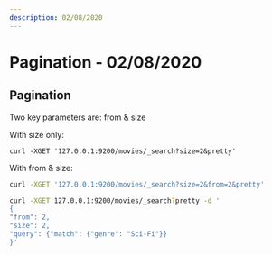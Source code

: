 ```yaml
---
description: 02/08/2020
---
```


# Pagination - 02/08/2020

## Pagination

Two key parameters are: from & size

With size only:

```text
curl -XGET '127.0.0.1:9200/movies/_search?size=2&pretty'
```

With from & size:

```bash
curl -XGET '127.0.0.1:9200/movies/_search?size=2&from=2&pretty'
```

```bash
curl -XGET 127.0.0.1:9200/movies/_search?pretty -d '
{
"from": 2,
"size": 2,
"query": {"match": {"genre": "Sci-Fi"}}
}'
```

